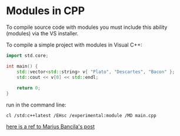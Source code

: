 # Modules in CPP

To compile source code with modules you must include this ability (modules) via the VS installer.

To compile a simple project with modules in Visual C++:
```cpp
import std.core;

int main() {
	std::vector<std::string> v{ "Plato", "Descartes", "Bacon" };
	std::cout << v[0] << std::endl;	
	
	return 0;
}
```

run in the command line:
```
cl /std:c++latest /EHsc /experimental:module /MD main.cpp
```

[here is a ref to Marius Bancila's post](https://mariusbancila.ro/blog/2020/05/07/modules-in-vc-2019-16-5/)
